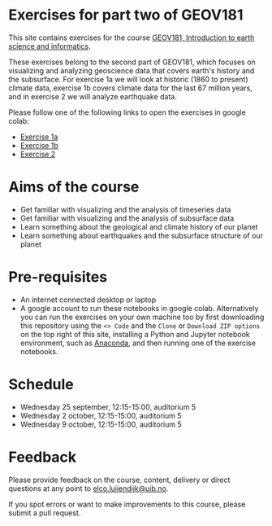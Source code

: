 
# Exercises for part two of GEOV181

This site contains exercises for the course [GEOV181, Introduction to earth science and informatics](https://www4.uib.no/en/courses/GEOV181).

These exercises belong to the second part of GEOV181, which focuses on visualizing and analyzing geoscience data that covers earth's history and the subsurface. For exercise 1a we will look at historic (1860 to present) climate data, exercise 1b covers climate data for the last 67 million years, and in exercise 2 we will analyze earthquake data.

Please follow one of the following links to open the exercises in google colab:


* [Exercise 1a](http://colab.research.google.com/github/ElcoLuijendijk/intro_earth_science_informatics/blob/main/exercise_1a.ipynb)
* [Exercise 1b]()
* [Exercise 2]()


# Aims of the course

* Get familiar with visualizing and the analysis of timeseries data
* Get familiar with visualizing and the analysis of subsurface data
* Learn something about the geological and climate history of our planet
* Learn something about earthquakes and the subsurface structure of our planet


# Pre-requisites

* An internet connected desktop or laptop
* A google account to run these notebooks in google colab. Alternatively you can run the exercises on your own machine too by first downloading this repository using the `<> Code` and the `Clone` or `Download ZIP options` on the top right of this site, installing a Python and Jupyter notebook environment, such as [Anaconda](https://www.anaconda.com/), and then running one of the exercise notebooks.


# Schedule

* Wednesday 25 september, 12:15-15:00, auditorium 5
* Wednesday 2 october, 12:15-15:00, auditorium 5
* Wednesday 9 october, 12:15-15:00, auditorium 5


# Feedback

Please provide feedback on the course, content, delivery or direct questions at any point to elco.luijendijk@uib.no.

If you spot errors or want to make improvements to this course, please submit a pull request.